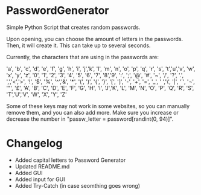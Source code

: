 # PasswordGenerator
Simple Python Script that creates random passwords.

Upon opening, you can choose the amount of letters in the passwords. Then, it will create it. This can take up to several seconds. 

Currently, the characters that are using in the passwords are:

'a', 'b', 'c', 'd', 'e', 'f', 'g', 'h', 'i', 'j','k', 'l', 'm', 'n', 'o', 'p', 'q', 'r', 's', 't','u','v', 
'w', 'x', 'y', 'z', '0', '1', '2', '3', '4', '5', '6', '7', '8','9', 
':', ';', '@', '#', '~', '/', '?', '.', ',','<','>', 
'!', '$', '%', '^','&', '*', '(', ')', '{', '}', '[', ']', '-', '+', '=', '_', ' ','\\', '|', '`', '¬', '"', '£', 'A', 'B', 'C', 'D', 'E', 'F', 'G', 'H', 'I', 'J','K', 
'L', 'M', 'N', 'O', 'P', 'Q', 'R', 'S', 'T','U','V', 
'W', 'X', 'Y', 'Z'
 
 Some of these keys may not work in some websites, so you can manually remove them, and you can also add more. Make sure you increase or decrease the number in "passw_letter = password[randint(0, 94)]".

# Changelog

- Added capital letters to Password Generator
- Updated README.md
- Added GUI
- Added input for GUI
- Added Try-Catch (in case seomthing goes wrong)
